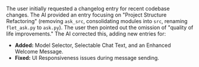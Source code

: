 The user initially requested a changelog entry for recent codebase changes. The AI provided an entry focusing on "Project Structure Refactoring" (removing `ask_src`, consolidating modules into `src`, renaming `flet_ask.py` to `ask.py`). The user then pointed out the omission of "quality of life improvements." The AI corrected this, adding new entries for:
*   **Added:** Model Selector, Selectable Chat Text, and an Enhanced Welcome Message.
*   **Fixed:** UI Responsiveness issues during message sending.